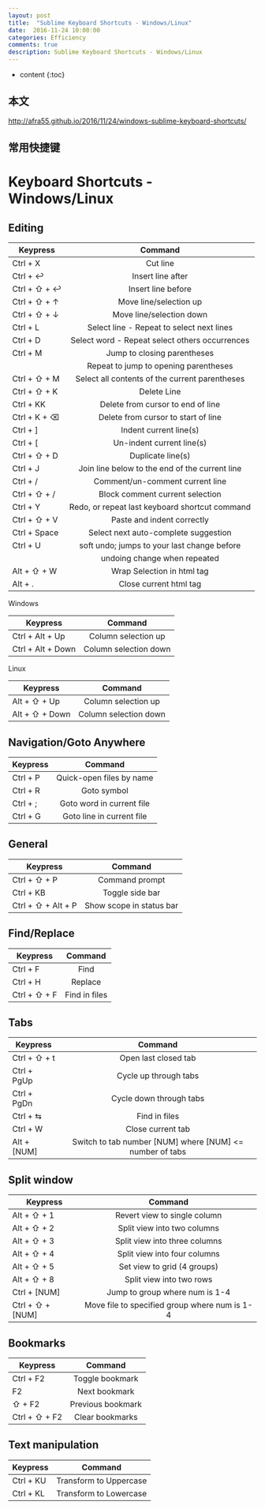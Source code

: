 ```yaml
---
layout: post
title:  "Sublime Keyboard Shortcuts - Windows/Linux"
date:  2016-11-24 10:00:00
categories: Efficiency
comments: true
description: Sublime Keyboard Shortcuts - Windows/Linux
---
```


* content
{:toc}

## 本文

http://afra55.github.io/2016/11/24/windows-sublime-keyboard-shortcuts/

## 常用快捷键

Keyboard Shortcuts - Windows/Linux
==================================

Editing
-------

| Keypress        | Command                                                   |
| ------------- | :-----:|
| Ctrl + X        | Cut line                                                  |
| Ctrl + ↩        | Insert line after                                         |
| Ctrl + ⇧ + ↩    | Insert line before                                        |
| Ctrl + ⇧ + ↑    | Move line/selection up                                    |
| Ctrl + ⇧ + ↓    | Move line/selection down                                  |
| Ctrl + L        | Select line - Repeat to select next lines                 |
| Ctrl + D        | Select word - Repeat select others occurrences            |
| Ctrl + M        | Jump to closing parentheses                               |
|                 | Repeat to jump to opening parentheses                     |
| Ctrl + ⇧ + M    | Select all contents of the current parentheses            |
| Ctrl + ⇧ + K    | Delete Line                                               |
| Ctrl + KK       | Delete from cursor to end of line                         |
| Ctrl + K + ⌫    | Delete from cursor to start of line                       |
| Ctrl + ]        | Indent current line(s)                                    |
| Ctrl + [        | Un-indent current line(s)                                 |
| Ctrl + ⇧ + D    | Duplicate line(s)                                         |
| Ctrl + J        | Join line below to the end of the current line            |
| Ctrl + /        | Comment/un-comment current line                           |
| Ctrl + ⇧ + /    | Block comment current selection                           |
| Ctrl + Y        | Redo, or repeat last keyboard shortcut command            |
| Ctrl + ⇧ + V    | Paste and indent correctly                                |
| Ctrl + Space    | Select next auto-complete suggestion                      |
| Ctrl + U        | soft undo; jumps to your last change before               |
|                 | undoing change when repeated                              |
| Alt + ⇧ +  W    | Wrap Selection in html tag                                |
| Alt + .         | Close current html tag                                    |

Windows

| Keypress        | Command                                                   |
| ------------- | :-----:|
| Ctrl + Alt + Up   | Column selection up                                     |
| Ctrl + Alt + Down | Column selection down                                   |

Linux

| Keypress        | Command                                                   |
| ------------- | :-----:|
| Alt + ⇧ + Up    | Column selection up                                       |
| Alt + ⇧ + Down  | Column selection down                                     |

Navigation/Goto Anywhere
------------------------

| Keypress        | Command                                                   |
| ------------- | :-----:|
| Ctrl + P        | Quick-open files by name                                  |
| Ctrl + R        | Goto symbol                                               |
| Ctrl + ;        | Goto word in current file                                 |
| Ctrl + G        | Goto line in current file                                 |

General
------------------------

| Keypress              | Command                                             |
| ------------- | :-----:|
| Ctrl + ⇧ + P          | Command prompt                                      |
| Ctrl + KB             | Toggle side bar                                     |
| Ctrl + ⇧ + Alt + P    | Show scope in status bar                            |

Find/Replace
------------------------

| Keypress        | Command                                                   |
| ------------- | :-----:|
| Ctrl + F        | Find                                                      |
| Ctrl + H        | Replace                                                   |
| Ctrl + ⇧ + F    | Find in files                                             |

Tabs
------------------------

| Keypress        | Command                                                   |
| ------------- | :-----:|
| Ctrl + ⇧ + t    | Open last closed tab                                      |
| Ctrl + PgUp     | Cycle up through tabs                                     |
| Ctrl + PgDn     | Cycle down through tabs                                   |
| Ctrl + ⇆        | Find in files                                             |
| Ctrl + W        | Close current tab                                         |
| Alt + [NUM]     | Switch to tab number [NUM] where [NUM] <= number of tabs  |

Split window
------------------------

| Keypress        | Command                                                   |
| ------------- | :-----:|
| Alt + ⇧ + 1     | Revert view to single column                              |
| Alt + ⇧ + 2     | Split view into two columns                               |
| Alt + ⇧ + 3     | Split view into three columns                             |
| Alt + ⇧ + 4     | Split view into four columns                              |
| Alt + ⇧ + 5     | Set view to grid (4 groups)                               |
| Alt + ⇧ + 8     | Split view into two rows                                  |
| Ctrl + [NUM]    | Jump to group where num is 1-4                            |
| Ctrl + ⇧ + [NUM]| Move file to specified group where num is 1-4             |

Bookmarks
------------------------

| Keypress        | Command                                                   |
| ------------- | :-----:|
| Ctrl + F2       | Toggle bookmark                                           |
| F2              | Next bookmark                                             |
| ⇧ + F2          | Previous bookmark                                         |
| Ctrl + ⇧ + F2   | Clear bookmarks                                           |

Text manipulation
------------------------

| Keypress        | Command                                                   |
| ------------- | :-----:|
| Ctrl + KU       | Transform to Uppercase                                    |
| Ctrl + KL       | Transform to Lowercase                                    |